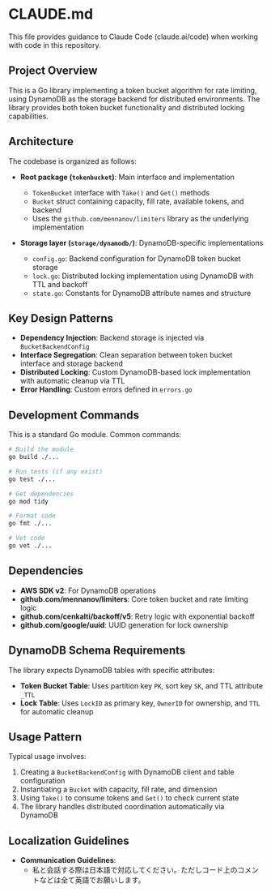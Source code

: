 # CLAUDE.md

This file provides guidance to Claude Code (claude.ai/code) when working with code in this repository.

## Project Overview

This is a Go library implementing a token bucket algorithm for rate limiting, using DynamoDB as the storage backend for distributed environments. The library provides both token bucket functionality and distributed locking capabilities.

## Architecture

The codebase is organized as follows:

- **Root package (`tokenbucket`)**: Main interface and implementation
  - `TokenBucket` interface with `Take()` and `Get()` methods
  - `Bucket` struct containing capacity, fill rate, available tokens, and backend
  - Uses the `github.com/mennanov/limiters` library as the underlying implementation

- **Storage layer (`storage/dynamodb/`)**: DynamoDB-specific implementations
  - `config.go`: Backend configuration for DynamoDB token bucket storage
  - `lock.go`: Distributed locking implementation using DynamoDB with TTL and backoff
  - `state.go`: Constants for DynamoDB attribute names and structure

## Key Design Patterns

- **Dependency Injection**: Backend storage is injected via `BucketBackendConfig`
- **Interface Segregation**: Clean separation between token bucket interface and storage backend
- **Distributed Locking**: Custom DynamoDB-based lock implementation with automatic cleanup via TTL
- **Error Handling**: Custom errors defined in `errors.go`

## Development Commands

This is a standard Go module. Common commands:

```bash
# Build the module
go build ./...

# Run tests (if any exist)
go test ./...

# Get dependencies
go mod tidy

# Format code
go fmt ./...

# Vet code
go vet ./...
```

## Dependencies

- **AWS SDK v2**: For DynamoDB operations
- **github.com/mennanov/limiters**: Core token bucket and rate limiting logic
- **github.com/cenkalti/backoff/v5**: Retry logic with exponential backoff
- **github.com/google/uuid**: UUID generation for lock ownership

## DynamoDB Schema Requirements

The library expects DynamoDB tables with specific attributes:
- **Token Bucket Table**: Uses partition key `PK`, sort key `SK`, and TTL attribute `_TTL`
- **Lock Table**: Uses `LockID` as primary key, `OwnerID` for ownership, and `TTL` for automatic cleanup

## Usage Pattern

Typical usage involves:
1. Creating a `BucketBackendConfig` with DynamoDB client and table configuration
2. Instantiating a `Bucket` with capacity, fill rate, and dimension
3. Using `Take()` to consume tokens and `Get()` to check current state
4. The library handles distributed coordination automatically via DynamoDB

## Localization Guidelines

- **Communication Guidelines**:
  - 私と会話する際は日本語で対応してください。ただしコード上のコメントなどは全て英語でお願いします。